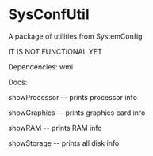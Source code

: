 # SysConfUtil
A package of utilities from SystemConfig

IT IS NOT FUNCTIONAL YET

Dependencies:
wmi

Docs:


showProcessor -- prints processor info


showGraphics -- prints graphics card info


showRAM -- prints RAM info


showStorage -- prints all disk info


